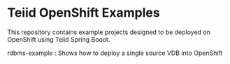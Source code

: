 # Teiid OpenShift Examples

This repository contains example projects designed to be deployed on OpenShift using Teiid Spring Booot.

rdbms-example : Shows how to deploy a single source VDB into OpenShift
